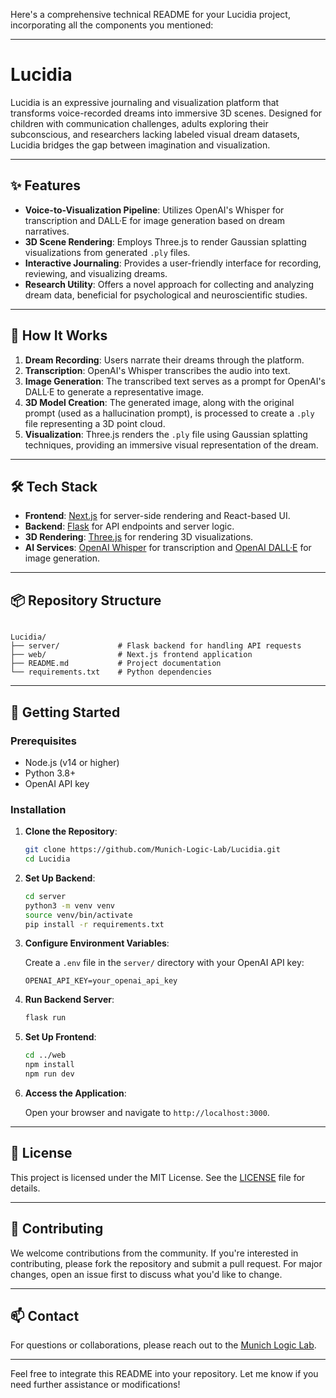 Here's a comprehensive technical README for your Lucidia project, incorporating all the components you mentioned:

---

# Lucidia

Lucidia is an expressive journaling and visualization platform that transforms voice-recorded dreams into immersive 3D scenes. Designed for children with communication challenges, adults exploring their subconscious, and researchers lacking labeled visual dream datasets, Lucidia bridges the gap between imagination and visualization.

---

## ✨ Features

- **Voice-to-Visualization Pipeline**: Utilizes OpenAI's Whisper for transcription and DALL·E for image generation based on dream narratives.
- **3D Scene Rendering**: Employs Three.js to render Gaussian splatting visualizations from generated `.ply` files.
- **Interactive Journaling**: Provides a user-friendly interface for recording, reviewing, and visualizing dreams.
- **Research Utility**: Offers a novel approach for collecting and analyzing dream data, beneficial for psychological and neuroscientific studies.

---

## 🧠 How It Works

1. **Dream Recording**: Users narrate their dreams through the platform.
2. **Transcription**: OpenAI's Whisper transcribes the audio into text.
3. **Image Generation**: The transcribed text serves as a prompt for OpenAI's DALL·E to generate a representative image.
4. **3D Model Creation**: The generated image, along with the original prompt (used as a hallucination prompt), is processed to create a `.ply` file representing a 3D point cloud.
5. **Visualization**: Three.js renders the `.ply` file using Gaussian splatting techniques, providing an immersive visual representation of the dream.

---

## 🛠️ Tech Stack

- **Frontend**: [Next.js](https://nextjs.org/) for server-side rendering and React-based UI.
- **Backend**: [Flask](https://flask.palletsprojects.com/) for API endpoints and server logic.
- **3D Rendering**: [Three.js](https://threejs.org/) for rendering 3D visualizations.
- **AI Services**: [OpenAI Whisper](https://openai.com/research/whisper) for transcription and [OpenAI DALL·E](https://openai.com/dall-e) for image generation.

---

## 📦 Repository Structure

```

Lucidia/
├── server/             # Flask backend for handling API requests
├── web/                # Next.js frontend application
├── README.md           # Project documentation
└── requirements.txt    # Python dependencies
```


---

## 🚀 Getting Started

### Prerequisites

- Node.js (v14 or higher)
- Python 3.8+
- OpenAI API key

### Installation

1. **Clone the Repository**:

   ```bash
   git clone https://github.com/Munich-Logic-Lab/Lucidia.git
   cd Lucidia
   ```


2. **Set Up Backend**:

   ```bash
   cd server
   python3 -m venv venv
   source venv/bin/activate
   pip install -r requirements.txt
   ```


3. **Configure Environment Variables**:

   Create a `.env` file in the `server/` directory with your OpenAI API key:

   ```env
   OPENAI_API_KEY=your_openai_api_key
   ```


4. **Run Backend Server**:

   ```bash
   flask run
   ```


5. **Set Up Frontend**:

   ```bash
   cd ../web
   npm install
   npm run dev
   ```


6. **Access the Application**:

   Open your browser and navigate to `http://localhost:3000`.

---

## 📄 License

This project is licensed under the MIT License. See the [LICENSE](LICENSE) file for details.

---

## 🤝 Contributing

We welcome contributions from the community. If you're interested in contributing, please fork the repository and submit a pull request. For major changes, open an issue first to discuss what you'd like to change.

---

## 📫 Contact

For questions or collaborations, please reach out to the [Munich Logic Lab](https://github.com/Munich-Logic-Lab).

---

Feel free to integrate this README into your repository. Let me know if you need further assistance or modifications! 
